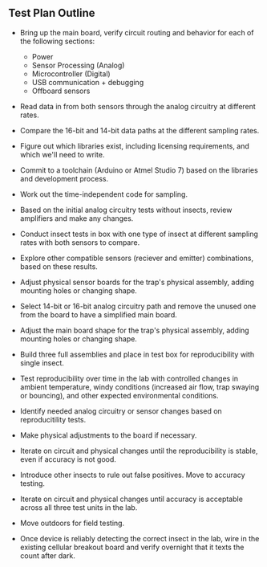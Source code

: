 ## Test Plan Outline

- Bring up the main board, verify circuit routing and behavior for each of the following sections:

  - Power
  - Sensor Processing (Analog)
  - Microcontroller (Digital)
  - USB communication + debugging
  - Offboard sensors

- Read data in from both sensors through the analog circuitry at different rates.

- Compare the 16-bit and 14-bit data paths at the different sampling rates.

- Figure out which libraries exist, including licensing requirements, and which we'll need to write.

- Commit to a toolchain (Arduino or Atmel Studio 7) based on the libraries and development process.

- Work out the time-independent code for sampling.

- Based on the initial analog circuitry tests without insects, review amplifiers and make any changes. 

- Conduct insect tests in box with one type of insect at different sampling rates with both sensors to compare.

- Explore other compatible sensors (reciever and emitter) combinations, based on these results. 

- Adjust physical sensor boards for the trap's physical assembly, adding mounting holes or changing shape. 

- Select 14-bit or 16-bit analog circuitry path and remove the unused one from the board to have a simplified main board.

- Adjust the main board shape for the trap's physical assembly, adding mounting holes or changing shape.

- Build three full assemblies and place in test box for reproducibility with single insect.

- Test reproducibility over time in the lab with controlled changes in ambient temperature, windy conditions (increased air flow, trap swaying or bouncing), and other expected environmental conditions.

- Identify needed analog circuitry or sensor changes based on reproducitility tests. 

- Make physical adjustments to the board if necessary. 

- Iterate on circuit and physical changes until the reproducibility is stable, even if accuracy is not good.

- Introduce other insects to rule out false positives. Move to accuracy testing. 

- Iterate on circuit and physical changes until accuracy is acceptable across all three test units in the lab. 

- Move outdoors for field testing.

- Once device is reliably detecting the correct insect in the lab, wire in the existing cellular breakout board and verify overnight that it texts the count after dark. 

